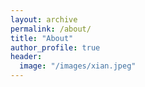 ```yaml
---
layout: archive
permalink: /about/
title: "About"
author_profile: true
header:
  image: "/images/xian.jpeg"
---
```


